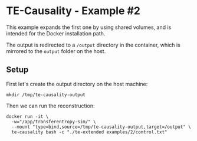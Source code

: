 # TE-Causality - Example #2

This example expands the first one by using shared volumes, and is intended for the Docker installation path.

The output is redirected to a `/output` directory in the container, which is mirrored to the `output` folder on the host.

## Setup

First let's create the output directory on the host machine:
```
mkdir /tmp/te-causality-output
```

Then we can run the reconstruction:
```
docker run -it \
  -w="/app/transferentropy-sim/" \
  --mount "type=bind,source=/tmp/te-causality-output,target=/output" \
  te-causality bash -c "./te-extended examples/2/control.txt"
```
